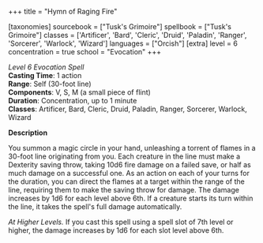 +++
title = "Hymn of Raging Fire"

[taxonomies]
sourcebook = ["Tusk's Grimoire"]
spellbook = ["Tusk's Grimoire"]
classes = ['Artificer', 'Bard', 'Cleric', 'Druid', 'Paladin', 'Ranger', 'Sorcerer', 'Warlock', 'Wizard']
languages = ["Orcish"]
[extra]
level = 6
concentration = true
school = "Evocation"
+++

*Level 6 Evocation Spell*  
**Casting Time**: 1 action  
**Range**: Self (30-foot line)  
**Components**: V, S, M (a small piece of flint)  
**Duration**: Concentration, up to 1 minute  
**Classes**: Artificer, Bard, Cleric, Druid, Paladin, Ranger, Sorcerer, Warlock, Wizard  

**Description**


You summon a magic circle in your hand, unleashing a torrent of flames in a 30-foot line originating from you. Each creature in the line must make a Dexterity saving throw, taking 10d6 fire damage on a failed save, or half as much damage on a successful one. As an action on each of your turns for the duration, you can direct the flames at a target within the range of the line, requiring them to make the saving throw for damage. The damage increases by 1d6 for each level above 6th. If a creature starts its turn within the line, it takes the spell's full damage automatically. 



*At Higher Levels.* If you cast this spell using a spell slot of 7th level or higher, the damage increases by 1d6 for each slot level above 6th.

